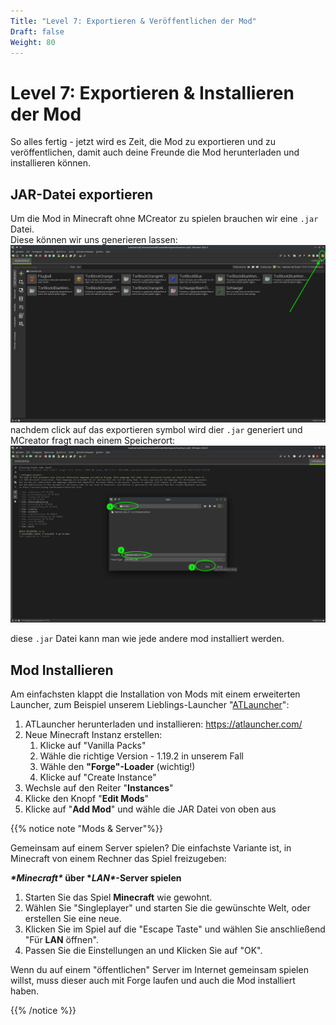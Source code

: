 ```yaml
---
Title: "Level 7: Exportieren & Veröffentlichen der Mod"
Draft: false
Weight: 80
---
```

# Level 7: Exportieren & Installieren der Mod

So alles fertig - jetzt wird es Zeit, die Mod zu exportieren und zu veröffentlichen, damit auch deine Freunde die Mod herunterladen und installieren können.

## JAR-Datei exportieren

Um die Mod in Minecraft ohne MCreator zu spielen brauchen wir eine `.jar` Datei.  
Diese können wir uns generieren lassen:  
![So exportierst du die Mod als JAR-Datei](mod-exportieren-0.png)
nachdem click auf das exportieren symbol wird dier `.jar` generiert und MCreator fragt nach einem Speicherort:  
![JAR Datei: wähle den Speicherort](mod-exportieren-1.png)

diese `.jar` Datei kann man wie jede andere mod installiert werden.  

## Mod Installieren

Am einfachsten klappt die Installation von Mods mit einem erweiterten Launcher, zum Beispiel unserem Lieblings-Launcher "[ATLauncher](https://atlauncher.com/)":

1. ATLauncher herunterladen und installieren: https://atlauncher.com/
2. Neue Minecraft Instanz erstellen:
   1. Klicke auf "Vanilla Packs"
   2. Wähle die richtige Version - 1.19.2 in unserem Fall
   3. Wähle den **"Forge"-Loader** (wichtig!)
   4. Klicke auf "Create Instance"
3. Wechsle auf den Reiter "**Instances**"
4. Klicke den Knopf "**Edit Mods**"
5. Klicke auf "**Add Mod**" und wähle die JAR Datei von oben aus



{{% notice note "Mods & Server"%}}

Gemeinsam auf einem Server spielen? Die einfachste Variante ist, in Minecraft von einem Rechner das Spiel freizugeben:

***\*Minecraft\** über \**LAN\**-Server spielen**

1. Starten Sie das Spiel **Minecraft** wie gewohnt.
2. Wählen Sie "Singleplayer" und starten Sie die gewünschte Welt, oder erstellen Sie eine neue.
3. Klicken Sie im Spiel auf die "Escape Taste" und wählen Sie anschließend "Für **LAN** öffnen".
4. Passen Sie die Einstellungen an und Klicken Sie auf "OK".

Wenn du auf einem "öffentlichen" Server im Internet gemeinsam spielen willst, muss dieser auch mit Forge laufen und auch die Mod installiert haben. 

{{% /notice %}} 